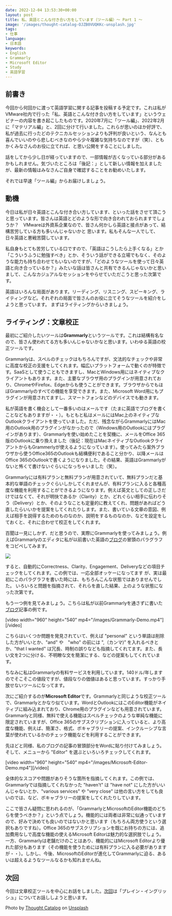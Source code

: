 ```yaml
---
date: 2022-12-04 13:53:30+00:00
layout: post
title: 私、英語とこんな付き合い方をしています（ツール編）〜 Part 1 〜
image: '/images/thought-catalog-OJZB0VUQKKc-unsplash.jpg'
tags:
- 仕事
language:
- 日本語
keywords:
- English
- Grammarly
- Microsoft Editor
- Study
- 英語学習
---
```


## 前書き


今回から何回かに渡って英語学習に関する記事を投稿する予定です。これは私がVMware社内で行った「私、英語とこんな付き合い方をしています」というウェビナーの内容を書き起こしたものです。2020年7月に「ツール編」、2022年2月に「マテリアル編」と、2回に分けて行いました。これらが思いのほか好評で、私が過去に行ったどのテクニカルセッションよりも評判が良いという、なんとも喜んでいいのやら悲しむべきなのやら少々複雑な気持ちなのですが（笑）、ともかくみなさんのお役に立てれば、と思い公開をすることにしました。

話をしてから少し日が経っていますので、一部情報が古くなっている部分があるかもしれません。気づいたところは「後記：」として新しい情報を加えましたが、最新の情報はみなさんご自身で確認することをお勧めいたします。

それでは早速「ツール編」からお届けしましょう。


## 動機


今日は私が日々英語とこんな付き合い方しています、といった話をさせて頂こうと思っています。皆さんは英語とどのような形で向き合われておられますでしょうか？　VMwareは外資系企業なので、皆さん何かしら英語と接点があって、結構苦労している方も多いんじゃないかと 思います。私もそんな一人でして、日々英語と悪戦苦闘しています。

私自身もとても苦労している口ですので、「英語はこうしたら上手くなる」とか「こういうふうに勉強すべき」とか、そういう話ができる立場でもなく、そのような能力も持ち合わせてもいないのですが、「どのようなツールを使って日々英語と向き合っているか？」みたいな話は皆さんと共有できるんじゃないかと思いまして、こんなカジュアルなセッションをやらせていただこうと思った次第です。

英語はいろんな局面があります。リーディング、リスニング、スピーキング、ライティングなど。それぞれの局面で皆さんのお役に立てそうなツールを紹介をしようと思っています。 まずはライティングからいきましょう。


## ライティング：文章校正


最初にご紹介したいツールは**Grammarly**というツールです。これは結構有名なので、皆さん使われてる方も多いんじゃないかなと思います。いわゆる英語の校正ツールです。

Grammarlyは、スペルのチェックはもちろんですが、文法的なチェックや非常に高度な校正の支援をしてくれます。幅広いプラットフォームで動くのが特徴です。SaaSとして使うこともできますし、MacとWindows用にはネイティブなクライアントもあります。また、主要なブラウザ用のプラグインが用意されており、ChromeやFirefox、Edgeからも使うことができます。ブラウザからでもほぼGrammarlyのすべての機能を享受できます。また、Microsoft Word用にもプラグインが用意されてますし、スマートフォンなどのデバイスでも動きます。

私が英語を書く機会として一番多いのはメールです（たまに英語でブログを書くことなどもありますが・・）。もともと私はメールにはMac上のネイティブなOutlookクライアントを使っていました。ただ、残念ながらGrammarlyにはMac用のOutlook用のプラグインがなかったので（Windows用のOutlookにはプラグインがあります）、Grammarlyを使い始めたことを契機に、メールをOffice 365版のOutlookに乗り換えました（後記：現在はMacネイティブなOutlookクライアントからもGrammerlyが使えるようになっています）。使ってみたら案外ブラウザから使うOffice365のOutlookも結構便利であること分かり、以降メールはOffice 365のOutlookで書くようになりました。その結果、英語はGrammarlyがないと怖くて書けないぐらいになっちゃいました（笑）。

Grammarlyには有料プランと無料プランが用意されていて、無料プランだと基本的な単語のチェックぐらいしかしてくれませんが、有料プランに入ると各種高度な機能を利用することができるようになります。例えば英文としての正しさだけではなくて、それが明快であるか（Clarity）とか、どれぐらい相手に伝わりそう（Delivery）とか、そのようなことも定量的に教えてくれ、問題があればどう直したらいいかを提案をしてくれたりします。また、書いている文章の意図、例えば相手を説得するためのものなのか、説明をするものなのか、などを設定をしておくと、それに合わせて校正をしてくれます。

百聞は一見にしかず、だと思うので、実際にGrammarlyを使ってみましょう。例えばGrammarlyのエディタに私が以前書いた英語の[ブログ](https://blog.shin.do/2019/10/overlay-technologies-and-me-en/)の冒頭のパラグラフをコピペしてみます。

![]({{site.baseurl}}/images/Grammarly-Sample-1024x583.png)

すると、自動的にCorrectness、Clarity、Engagement、Deliveryなどの項目チェックをしてくれます。この例では、一応全部オッケーになってます が、実は最初にこのパラグラフを書いた時には、もちろんこんな状態ではありませんでした。 いろいろと問題を指摘されて、それらを直した結果、上のような状態になった次第です。

もう一つ例を見てみましょう。こちらは私が以前Grammarlyを通さずに書いた[ブログ](https://blog.shin.do/2018/01/h323decoder-primer/)記事の例です。

[video width="960" height="540" mp4="/images/Grammarly-Demo.mp4"][/video]

こちらはいくつか問題を発見されていて、例えば "personal" という単語は削除した方がいいとか、"and" や　"who" の前には ",（カンマ)” を入れるべきとか、"that I wanted" は冗長、時制の誤りなども指摘してくれてます。また、長い文を2つに分ける、不明瞭な文を簡潔にする、などの提案もしてくれています。

ちなみに私はGrammarlyの有料サービスを利用しています。140ドル/年しますのでそこそこの値段ですが、値段なりの価値はあると思っています。すっかり手放せないツールになってます。

次にご紹介するのが**Microsoft Editor**です。Grammarlyと同じような校正ツールで、Grammarlyとかなり似ています。WordとOutlookにはこのEditor機能がネイティブに組み込まれており、Chrome用のプラグインなども用意されています。Grammarlyと同様、無料で使える機能はスペルチェックのような単純な機能に限定されていますが、Office 365のサブスクリプションに入っていると、より高度な機能、例えば、簡潔さ、格式、ボキャブラリーの提案、インクルーシブな言葉が使われているかのチェック機能などを利用することができます。

先ほどと同様、私のブログの記事の冒頭部分をWordに貼り付けてみましょう。そして、メニューから "Editor" を選ぶといろいろチェックしてくれます。

[video width="960" height="540" mp4="/images/Microsoft-Editor-Demo.mp4"][/video]

全体的なスコアや問題がありそうな箇所を指摘してくれます。この例では、Grammarlyでは指摘してくれなかった "haven't" は "have not" にした方がいいんじゃないとか、"various services" や "very close" は他の言い方をしても良いのでは、など、ボキャブラリーの提案をしてくれたりしています。

ここで皆さん疑問に思われるのが、「GrammarlyとMicrosoftのEditor機能のどちらを使うべきか？」という点でしょう。機能的には両者は非常に似通っていますので、好みで決めても良いのではないかと思います（もちろん両方使うという選択もありですね）。Office 365のサブスクリプションを既にお持ちの方には、追加費用なしで高度な機能の使えるMicrosoft Editorは魅力的な選択肢でしょう。一方、Grammarlyは老舗だけのことはあり、機能的にはMicrosoft Editorより優れた部分もあります（その機能を使うためには有料プランに入る必要がありますが・・）。しかし、今後、MicrosoftのEditorが進化してGrammarlyに迫る、あるいは超えるようなツールなるかも知れませんね。


## 次回


今回は文章校正ツールを中心にお話をしました。[次回](https://blog.shin.do/2022/12/how-i-work-with-english-with-tools-part2/)は「プレイン・イングリッシュ」についてお話ししようと思います。

Photo by [Thought Catalog](https://unsplash.com/@thoughtcatalog?utm_source=unsplash&utm_medium=referral&utm_content=creditCopyText) on [Unsplash](https://unsplash.com/s/photos/reading?utm_source=unsplash&utm_medium=referral&utm_content=creditCopyText)
